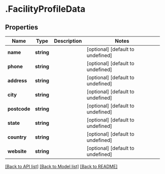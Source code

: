 # .FacilityProfileData

## Properties

Name | Type | Description | Notes
------------ | ------------- | ------------- | -------------
**name** | **string** |  | [optional] [default to undefined]
**phone** | **string** |  | [optional] [default to undefined]
**address** | **string** |  | [optional] [default to undefined]
**city** | **string** |  | [optional] [default to undefined]
**postcode** | **string** |  | [optional] [default to undefined]
**state** | **string** |  | [optional] [default to undefined]
**country** | **string** |  | [optional] [default to undefined]
**website** | **string** |  | [optional] [default to undefined]


[[Back to API list]](../README.md#documentation-for-api-endpoints) [[Back to Model list]](../README.md#documentation-for-models) [[Back to README]](../README.md)
